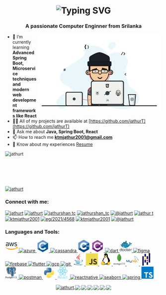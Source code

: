 <div align="center">
<h1>
    <img src="https://readme-typing-svg.herokuapp.com?font=Jetbrains+mono&size=40&duration=3000&color=33FF33&center=true&vCenter=true&width=435&lines=Hey..+I'm+Jathurshan;I'm+reading;BSc;Computer+Engineering;from...;University+of+Ruhuna;" alt="Typing SVG"/>
</h1>


</div>
<h3 align="center">A passionate Computer Enginner from Srilanka</h3>

<img align="right" alt="coding" width="400" src="./img.gif">

- 🌱 I’m currently learning **Advanced Spring Boot, Microservice techniques and modern web development frameworks like React**
- 👨‍💻 All of my projects are available at [https://github.com/jathurT](https://github.com/jathurT)
- 💬 Ask me about **Java, Spring Boot, React**
- 📫 How to reach me **ktmjathur2001@gmail.com**
- 📄 Know about my experiences [Resume](https://drive.google.com/file/d/1ZsLH_UngTfcbwcMiaKFQsQY-gl9S4Zag/view?usp=sharing)

<p align="left">
  <img src="https://komarev.com/ghpvc/?username=jathurt&label=Profile%20views&color=0e75b6&style=flat" alt="jathurt" />
</p>
<br>
<br>
<br>
<br>
<p align="left">
  <a href="https://github.com/ryo-ma/github-profile-trophy">
    <img src="https://github-profile-trophy.vercel.app/?username=jathurT&theme=radical&no-frame=false&no-bg=true&margin-w=4" alt="jathurt" />
  </a>
</p>
<h3 align="left">Connect with me:</h3>
<p align="left">
  <a href="https://linkedin.com/in/jathurt" target="blank"><img align="center" src="https://raw.githubusercontent.com/rahuldkjain/github-profile-readme-generator/master/src/images/icons/Social/linked-in-alt.svg" alt="jathurt" height="30" width="40" /></a>
  <a href="https://kaggle.com/jathurt" target="blank"><img align="center" src="https://raw.githubusercontent.com/rahuldkjain/github-profile-readme-generator/master/src/images/icons/Social/kaggle.svg" alt="jathurt" height="30" width="40" /></a>
  <a href="https://www.facebook.com/jathurshan.thadchanamoorthy/" target="blank"><img align="center" src="https://raw.githubusercontent.com/rahuldkjain/github-profile-readme-generator/master/src/images/icons/Social/facebook.svg" alt="jathurshan tc" height="30" width="40" /></a>
  <a href="https://instagram.com/jathurshan_tc" target="blank"><img align="center" src="https://raw.githubusercontent.com/rahuldkjain/github-profile-readme-generator/master/src/images/icons/Social/instagram.svg" alt="jathurshan_tc" height="30" width="40" /></a>
  <a href="https://medium.com/@jathurt" target="blank"><img align="center" src="https://raw.githubusercontent.com/rahuldkjain/github-profile-readme-generator/master/src/images/icons/Social/medium.svg" alt="@jathurt" height="30" width="40" /></a>
  <a href="https://www.youtube.com/channel/UCNaWc43LO7Tqr9mcsNB5Tmg" target="blank"><img align="center" src="https://raw.githubusercontent.com/rahuldkjain/github-profile-readme-generator/master/src/images/icons/Social/youtube.svg" alt="jathur t" height="30" width="40" /></a>
  <a href="https://www.codechef.com/users/ktmjathur2001" target="blank"><img align="center" src="https://cdn.jsdelivr.net/npm/simple-icons@3.1.0/icons/codechef.svg" alt="ktmjathur2001" height="30" width="40" /></a>
  <a href="https://www.hackerrank.com/eg/2021/4568" target="blank"><img align="center" src="https://raw.githubusercontent.com/rahuldkjain/github-profile-readme-generator/master/src/images/icons/Social/hackerrank.svg" alt="eg/2021/4568" height="30" width="40" /></a>
  <a href="https://www.leetcode.com/ktmjathur2001" target="blank"><img align="center" src="https://raw.githubusercontent.com/rahuldkjain/github-profile-readme-generator/master/src/images/icons/Social/leet-code.svg" alt="ktmjathur2001" height="30" width="40" /></a>
  <a href="https://www.hackerearth.com/@jathurt" target="blank"><img align="center" src="https://raw.githubusercontent.com/rahuldkjain/github-profile-readme-generator/master/src/images/icons/Social/hackerearth.svg" alt="@jathurt" height="30" width="40" /></a>
</p>

<h3 align="left">Languages and Tools:</h3>
<p align="left"> <a href="https://aws.amazon.com" target="_blank" rel="noreferrer"> <img src="https://raw.githubusercontent.com/devicons/devicon/master/icons/amazonwebservices/amazonwebservices-original-wordmark.svg" alt="aws" width="40" height="40"/> </a> <a href="https://azure.microsoft.com/en-in/" target="_blank" rel="noreferrer"> <img src="https://www.vectorlogo.zone/logos/microsoft_azure/microsoft_azure-icon.svg" alt="azure" width="40" height="40"/> </a> <a href="https://www.cprogramming.com/" target="_blank" rel="noreferrer"> <img src="https://raw.githubusercontent.com/devicons/devicon/master/icons/c/c-original.svg" alt="c" width="40" height="40"/> </a> <a href="https://cassandra.apache.org/" target="_blank" rel="noreferrer"> <img src="https://www.vectorlogo.zone/logos/apache_cassandra/apache_cassandra-icon.svg" alt="cassandra" width="40" height="40"/> </a> <a href="https://www.w3schools.com/cpp/" target="_blank" rel="noreferrer"> <img src="https://raw.githubusercontent.com/devicons/devicon/master/icons/cplusplus/cplusplus-original.svg" alt="cplusplus" width="40" height="40"/> </a> <a href="https://www.w3schools.com/cs/" target="_blank" rel="noreferrer"> <img src="https://raw.githubusercontent.com/devicons/devicon/master/icons/csharp/csharp-original.svg" alt="csharp" width="40" height="40"/> </a> <a href="https://dart.dev" target="_blank" rel="noreferrer"> <img src="https://www.vectorlogo.zone/logos/dartlang/dartlang-icon.svg" alt="dart" width="40" height="40"/> </a> <a href="https://www.docker.com/" target="_blank" rel="noreferrer"> <img src="https://raw.githubusercontent.com/devicons/devicon/master/icons/docker/docker-original-wordmark.svg" alt="docker" width="40" height="40"/> </a> <a href="https://www.figma.com/" target="_blank" rel="noreferrer"> <img src="https://www.vectorlogo.zone/logos/figma/figma-icon.svg" alt="figma" width="40" height="40"/> </a> <a href="https://firebase.google.com/" target="_blank" rel="noreferrer"> <img src="https://www.vectorlogo.zone/logos/firebase/firebase-icon.svg" alt="firebase" width="40" height="40"/> </a> <a href="https://flutter.dev" target="_blank" rel="noreferrer"> <img src="https://www.vectorlogo.zone/logos/flutterio/flutterio-icon.svg" alt="flutter" width="40" height="40"/> </a> <a href="https://cloud.google.com" target="_blank" rel="noreferrer"> <img src="https://www.vectorlogo.zone/logos/google_cloud/google_cloud-icon.svg" alt="gcp" width="40" height="40"/> </a> <a href="https://git-scm.com/" target="_blank" rel="noreferrer"> <img src="https://www.vectorlogo.zone/logos/git-scm/git-scm-icon.svg" alt="git" width="40" height="40"/> </a> <a href="https://www.java.com" target="_blank" rel="noreferrer"> <img src="https://raw.githubusercontent.com/devicons/devicon/master/icons/java/java-original.svg" alt="java" width="40" height="40"/> </a> <a href="https://developer.mozilla.org/en-US/docs/Web/JavaScript" target="_blank" rel="noreferrer"> <img src="https://raw.githubusercontent.com/devicons/devicon/master/icons/javascript/javascript-original.svg" alt="javascript" width="40" height="40"/> </a> <a href="https://www.linux.org/" target="_blank" rel="noreferrer"> <img src="https://raw.githubusercontent.com/devicons/devicon/master/icons/linux/linux-original.svg" alt="linux" width="40" height="40"/> </a> <a href="https://www.mongodb.com/" target="_blank" rel="noreferrer"> <img src="https://raw.githubusercontent.com/devicons/devicon/master/icons/mongodb/mongodb-original-wordmark.svg" alt="mongodb" width="40" height="40"/> </a> <a href="https://www.mysql.com/" target="_blank" rel="noreferrer"> <img src="https://raw.githubusercontent.com/devicons/devicon/master/icons/mysql/mysql-original-wordmark.svg" alt="mysql" width="40" height="40"/> </a> <a href="https://pandas.pydata.org/" target="_blank" rel="noreferrer"> <img src="https://raw.githubusercontent.com/devicons/devicon/2ae2a900d2f041da66e950e4d48052658d850630/icons/pandas/pandas-original.svg" alt="pandas" width="40" height="40"/> </a> <a href="https://www.postgresql.org" target="_blank" rel="noreferrer"> <img src="https://raw.githubusercontent.com/devicons/devicon/master/icons/postgresql/postgresql-original-wordmark.svg" alt="postgresql" width="40" height="40"/> </a> <a href="https://postman.com" target="_blank" rel="noreferrer"> <img src="https://www.vectorlogo.zone/logos/getpostman/getpostman-icon.svg" alt="postman" width="40" height="40"/> </a> <a href="https://www.python.org" target="_blank" rel="noreferrer"> <img src="https://raw.githubusercontent.com/devicons/devicon/master/icons/python/python-original.svg" alt="python" width="40" height="40"/> </a> <a href="https://reactjs.org/" target="_blank" rel="noreferrer"> <img src="https://raw.githubusercontent.com/devicons/devicon/master/icons/react/react-original-wordmark.svg" alt="react" width="40" height="40"/> </a> <a href="https://reactnative.dev/" target="_blank" rel="noreferrer"> <img src="https://reactnative.dev/img/header_logo.svg" alt="reactnative" width="40" height="40"/> </a> <a href="https://seaborn.pydata.org/" target="_blank" rel="noreferrer"> <img src="https://seaborn.pydata.org/_images/logo-mark-lightbg.svg" alt="seaborn" width="40" height="40"/> </a> <a href="https://spring.io/" target="_blank" rel="noreferrer"> <img src="https://www.vectorlogo.zone/logos/springio/springio-icon.svg" alt="spring" width="40" height="40"/> </a> <a href="https://www.typescriptlang.org/" target="_blank" rel="noreferrer"> <img src="https://raw.githubusercontent.com/devicons/devicon/master/icons/typescript/typescript-original.svg" alt="typescript" width="40" height="40"/> </a> </p>


<div align="center">
<a href="https://github.com/jathurT">
<img align="center" src="https://github-readme-stats.vercel.app/api?username=jathurT&theme=dark&hide_border=true&include_all_commits=false&count_private=false" alt="jathurt" />
<img align="center" src="https://github-readme-streak-stats.herokuapp.com/?user=jathurT&theme=dark&hide_border=true" height="180em" />
<img align="center" src="http://github-profile-summary-cards.vercel.app/api/cards/most-commit-language?username=jathurT&theme=dark" height="180em" />
<img align="center" src="http://github-profile-summary-cards.vercel.app/api/cards/repos-per-language?username=jathurT&theme=dark" height="180em" />
<img align="center" src="http://github-profile-summary-cards.vercel.app/api/cards/productive-time?username=jathurT&theme=dark" height="180em" />
<img align="center" src="http://github-profile-summary-cards.vercel.app/api/cards/profile-details?username=jathurT&theme=dark" height="180em" />
<img align="center" src="https://leetcard.jacoblin.cool/jathurT?ext=heatmap" height="180em" />
</div>

